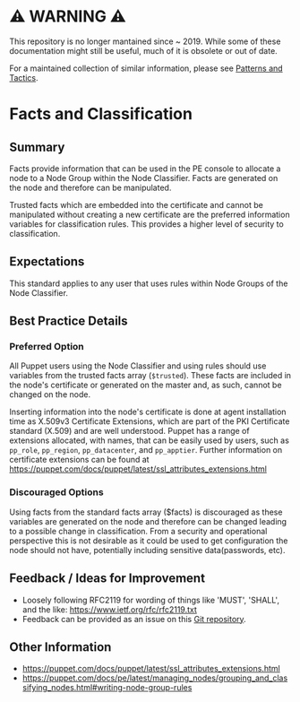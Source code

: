# ⚠ WARNING ⚠

This repository is no longer mantained since ~ 2019. While some of these documentation might still be useful, much of it is obsolete or out of date.

For a maintained collection of similar information, please see [Patterns and Tactics](https://www.puppet.com/docs/patterns-and-tactics/latest/patterns-and-tactics.html).

# Facts and Classification

## Summary

Facts provide information that can be used in the PE console to allocate a node
to a Node Group within the Node Classifier. Facts are generated on the node and
therefore can be manipulated.

Trusted facts which are embedded into the certificate and cannot be manipulated
without creating a new certificate are the preferred information variables for
classification rules. This provides a higher level of security to
classification.

## Expectations

This standard applies to any user that uses rules within Node Groups of the
Node Classifier.

## Best Practice Details

### Preferred Option

All Puppet users using the Node Classifier and using rules should use variables
from the trusted facts array (`$trusted`). These facts are included in the
node's certificate or generated on the master and, as such, cannot be changed on
the node.

Inserting information into the node's certificate is done at agent installation
time as X.509v3 Certificate Extensions, which are part of the PKI Certificate
standard (X.509) and are well understood. Puppet has a range of extensions
allocated, with names, that can be easily used by users, such as `pp_role`,
`pp_region`, `pp_datacenter`, and `pp_apptier`. Further information on
certificate extensions can be found at
https://puppet.com/docs/puppet/latest/ssl_attributes_extensions.html

### Discouraged Options

Using facts from the standard facts array ($facts) is discouraged as these
variables are generated on the node and therefore can be changed leading to a
possible change in classification. From a security and operational perspective
this is not desirable as it could be used to get configuration the node should
not have, potentially including sensitive data(passwords, etc).

## Feedback / Ideas for Improvement

* Loosely following RFC2119 for wording of things like 'MUST', 'SHALL', and the
  like: https://www.ietf.org/rfc/rfc2119.txt
* Feedback can be provided as an issue on this [Git
  repository](https://github.com/puppetlabs/best-practices/issues).

## Other Information

* https://puppet.com/docs/puppet/latest/ssl_attributes_extensions.html
* https://puppet.com/docs/pe/latest/managing_nodes/grouping_and_classifying_nodes.html#writing-node-group-rules
